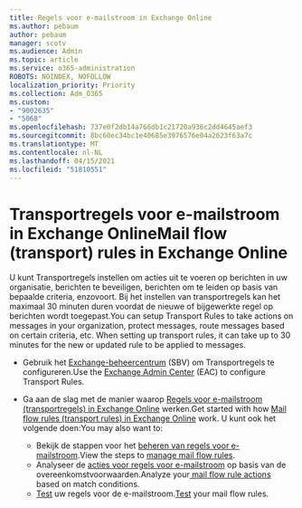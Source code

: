 ```yaml
---
title: Regels voor e-mailstroom in Exchange Online
ms.author: pebaum
author: pebaum
manager: scotv
ms.audience: Admin
ms.topic: article
ms.service: o365-administration
ROBOTS: NOINDEX, NOFOLLOW
localization_priority: Priority
ms.collection: Adm_O365
ms.custom:
- "9002635"
- "5068"
ms.openlocfilehash: 737e0f2db14a766db1c21720a936c2dd4645aef3
ms.sourcegitcommit: 8bc60ec34bc1e40685e3976576e04a2623f63a7c
ms.translationtype: MT
ms.contentlocale: nl-NL
ms.lasthandoff: 04/15/2021
ms.locfileid: "51810551"
---
```

# <a name="mail-flow-transport-rules-in-exchange-online"></a><span data-ttu-id="02adb-102">Transportregels voor e-mailstroom in Exchange Online</span><span class="sxs-lookup"><span data-stu-id="02adb-102">Mail flow (transport) rules in Exchange Online</span></span>

<span data-ttu-id="02adb-103">U kunt Transportregels instellen om acties uit te voeren op berichten in uw organisatie, berichten te beveiligen, berichten om te leiden op basis van bepaalde criteria, enzovoort.  Bij het instellen van transportregels kan het maximaal 30 minuten duren voordat de nieuwe of bijgewerkte regel op berichten wordt toegepast.</span><span class="sxs-lookup"><span data-stu-id="02adb-103">You can setup Transport Rules to take actions on messages in your organization, protect messages, route messages based on certain criteria, etc.  When setting up transport rules, it can take up to 30 minutes for the new or updated rule to be applied to messages.</span></span>

- <span data-ttu-id="02adb-104">Gebruik het [Exchange-beheercentrum](https://go.microsoft.com/fwlink/p/?linkid=834822) (SBV) om Transportregels te configureren.</span><span class="sxs-lookup"><span data-stu-id="02adb-104">Use the [Exchange Admin Center](https://go.microsoft.com/fwlink/p/?linkid=834822) (EAC) to configure Transport Rules.</span></span>

- <span data-ttu-id="02adb-105">Ga aan de slag met de manier waarop [Regels voor e-mailstroom (transportregels) in Exchange Online](https://docs.microsoft.com/exchange/security-and-compliance/mail-flow-rules/mail-flow-rules) werken.</span><span class="sxs-lookup"><span data-stu-id="02adb-105">Get started with how [Mail flow rules (transport rules) in Exchange Online](https://docs.microsoft.com/exchange/security-and-compliance/mail-flow-rules/mail-flow-rules) work.</span></span> <span data-ttu-id="02adb-106">U kunt ook het volgende doen:</span><span class="sxs-lookup"><span data-stu-id="02adb-106">You may also want to:</span></span>

    - <span data-ttu-id="02adb-107">Bekijk de stappen voor het [beheren van regels voor e-mailstroom](https://docs.microsoft.com/exchange/security-and-compliance/mail-flow-rules/manage-mail-flow-rules).</span><span class="sxs-lookup"><span data-stu-id="02adb-107">View the steps to [manage mail flow rules](https://docs.microsoft.com/exchange/security-and-compliance/mail-flow-rules/manage-mail-flow-rules).</span></span>
    - <span data-ttu-id="02adb-108">Analyseer de [acties voor regels voor e-mailstroom](https://docs.microsoft.com/exchange/security-and-compliance/mail-flow-rules/mail-flow-rule-actions) op basis van de overeenkomstvoorwaarden.</span><span class="sxs-lookup"><span data-stu-id="02adb-108">Analyze your[ mail flow rule actions](https://docs.microsoft.com/exchange/security-and-compliance/mail-flow-rules/mail-flow-rule-actions) based on match conditions.</span></span>
    - <span data-ttu-id="02adb-109">[Test](https://docs.microsoft.com/exchange/security-and-compliance/mail-flow-rules/test-mail-flow-rules) uw regels voor de e-mailstroom.</span><span class="sxs-lookup"><span data-stu-id="02adb-109">[Test](https://docs.microsoft.com/exchange/security-and-compliance/mail-flow-rules/test-mail-flow-rules) your mail flow rules.</span></span>
